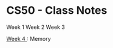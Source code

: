 # CS50 - Class Notes

Week 1
Week 2
Week 3



<a href = "https://github.com/marisakamoto/cs50/blob/main/Week4.md#week4-memory"> Week 4 </a>: Memory
